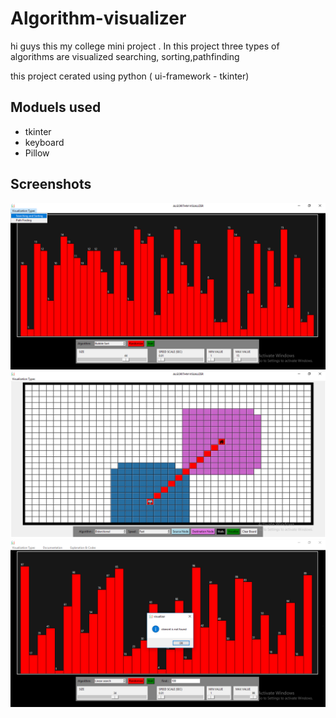 # Algorithm-visualizer

hi guys this my college mini project . In this project three
types of algorithms are visualized searching, sorting,pathfinding

this project cerated using python ( ui-framework - tkinter)

## Moduels used

- tkinter
- keyboard
- Pillow

## Screenshots



<img src="screenshots/Screenshot (126).png" >
<img src="screenshots/Screenshot (128).png" >
<img src="screenshots/Screenshot (144).png" >
